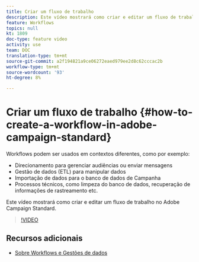 ```yaml
---
title: Criar um fluxo de trabalho
description: Este vídeo mostrará como criar e editar um fluxo de trabalho no Adobe Campaign Standard.
feature: Workflows
topics: null
kt: 1809
doc-type: feature video
activity: use
team: DOC
translation-type: tm+mt
source-git-commit: a2f194821a9ce06272eaed979ee2d8c62cccac2b
workflow-type: tm+mt
source-wordcount: '93'
ht-degree: 8%

---
```



# Criar um fluxo de trabalho {#how-to-create-a-workflow-in-adobe-campaign-standard}

Workflows podem ser usados em contextos diferentes, como por exemplo:

* Direcionamento para gerenciar audiências ou enviar mensagens
* Gestão de dados (ETL) para manipular dados
* Importação de dados para o banco de dados de Campanha
* Processos técnicos, como limpeza do banco de dados, recuperação de informações de rastreamento etc.

Este vídeo mostrará como criar e editar um fluxo de trabalho no Adobe Campaign Standard.

>[!VIDEO](https://video.tv.adobe.com/v/23937?quality=12)

## Recursos adicionais

* [Sobre Workflows e Gestões de dados](https://docs.adobe.com/content/help/en/campaign-standard/using/managing-processes-and-data/about-workflows-and-data-management/discovering-workflows.html)
